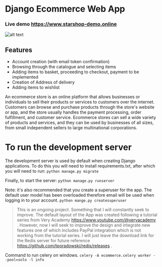 # Django Ecommerce Web App
### Live demo https://www.starshop-demo.online

![alt text](https://i.imgur.com/k80Eks9.png) 
## Features

- Account creation (with email token confirmation)
- Browsing through the catalogue and selecting items
- Adding items to basket, proceeding to checkout, payment to be implemented
- Creation of Address of delivery
- Adding items to wishlist

 An ecommerce store is an online platform that allows businesses or individuals to sell their products or services 
 to customers over the internet. Customers can browse and purchase products through the store's website or app, 
 and the store usually handles the payment processing, order fulfillment, and customer service. Ecommerce stores 
 can sell a wide variety of products and services, and they can be used by businesses of all sizes, from small 
 independent sellers to large multinational corporations.

# To run the development server

The development server is used by default when creating Django applications. To do this you will need to install 
requirements.txt, after which you will need to run:
`python manage.py migrate`

Finally, to start the server:
`python manage.py runserver`

Note: it's also recommended that you create a superuser for the app. The default user model has been overloaded
therefore email will be used when logging in to your account. 
`python mange.py createsuperuser`
&nbsp;
&nbsp;
&nbsp;
> This is an ongoing project. Something that I will constantly seek to improve. The default layout of the App
> was created following a tutorial series from Very Academy https://www.youtube.com/@veryacademy . 
> However, now I will seek to improve the design and integrate new features one of which includes PayPal
> integration which is not working from the tutorial series. I will just leave the download link for the
> Redis server for future reference https://github.com/tporadowski/redis/releases . 

Command to run celery on windows.
`celery -A ecommerce.celery worker --pool=solo -l info` 